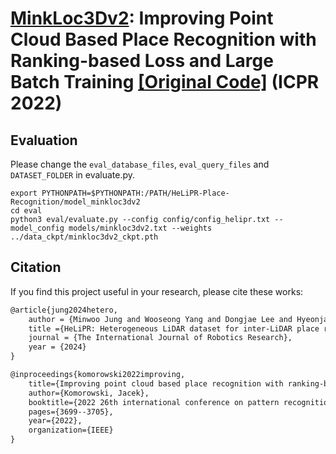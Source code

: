 # **[MinkLoc3Dv2](https://arxiv.org/pdf/2203.00972v1)**: Improving Point Cloud Based Place Recognition with Ranking-based Loss and Large Batch Training [[Original Code]](https://github.com/jac99/MinkLoc3Dv2) (ICPR 2022)

## Evaluation
Please change the `eval_database_files`, `eval_query_files` and `DATASET_FOLDER` in evaluate.py.
```
export PYTHONPATH=$PYTHONPATH:/PATH/HeLiPR-Place-Recognition/model_minkloc3dv2
cd eval
python3 eval/evaluate.py --config config/config_helipr.txt --model_config models/minkloc3dv2.txt --weights ../data_ckpt/minkloc3dv2_ckpt.pth
```

## Citation
If you find this project useful in your research, please cite these works:

```latex
@article{jung2024hetero,
    author = {Minwoo Jung and Wooseong Yang and Dongjae Lee and Hyeonjae Gil and Giseop Kim and Ayoung Kim},
    title ={HeLiPR: Heterogeneous LiDAR dataset for inter-LiDAR place recognition under spatiotemporal variations},
    journal = {The International Journal of Robotics Research},
    year = {2024}
}
```

```latex
@inproceedings{komorowski2022improving,
    title={Improving point cloud based place recognition with ranking-based loss and large batch training},
    author={Komorowski, Jacek},
    booktitle={2022 26th international conference on pattern recognition (ICPR)},
    pages={3699--3705},
    year={2022},
    organization={IEEE}
}

```
